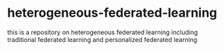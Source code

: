 # heterogeneous-federated-learning
this is a repository on heterogeneous federated learning including traditional federated learning and personalized federated learning
